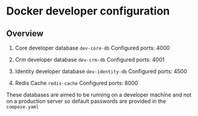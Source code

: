 # Docker developer configuration

## Overview
1. Core developer database `dev-core-db`
    Configured ports: 4000

2. Crm developer database `dev-crm-db`
    Configured ports: 4001

3. Identity developer database `dev-identity-db`
    Configured ports: 4500

4. Redis Cache `redis-cache`
    Configured ports: 8000

These databases are aimed to be running on a developer machine and not on a production server so default passwords are provided in the `compose.yaml`